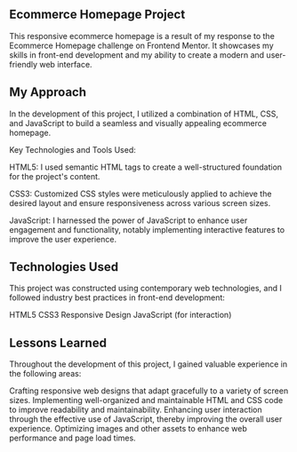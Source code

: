 ## Ecommerce Homepage Project
This responsive ecommerce homepage is a result of my response to the Ecommerce Homepage challenge on Frontend Mentor. It showcases my skills in front-end development and my ability to create a modern and user-friendly web interface.

## My Approach
In the development of this project, I utilized a combination of HTML, CSS, and JavaScript to build a seamless and visually appealing ecommerce homepage.

Key Technologies and Tools Used:

HTML5: I used semantic HTML tags to create a well-structured foundation for the project's content.

CSS3: Customized CSS styles were meticulously applied to achieve the desired layout and ensure responsiveness across various screen sizes.

JavaScript: I harnessed the power of JavaScript to enhance user engagement and functionality, notably implementing interactive features to improve the user experience.

## Technologies Used
This project was constructed using contemporary web technologies, and I followed industry best practices in front-end development:

HTML5
CSS3
Responsive Design
JavaScript (for interaction)

## Lessons Learned
Throughout the development of this project, I gained valuable experience in the following areas:

Crafting responsive web designs that adapt gracefully to a variety of screen sizes.
Implementing well-organized and maintainable HTML and CSS code to improve readability and maintainability.
Enhancing user interaction through the effective use of JavaScript, thereby improving the overall user experience.
Optimizing images and other assets to enhance web performance and page load times.